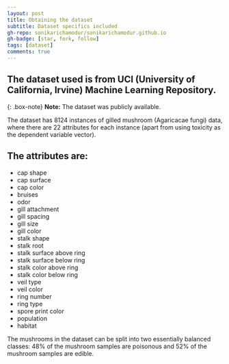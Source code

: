 ```yaml
---
layout: post
title: Obtaining the dataset
subtitle: Dataset specifics included
gh-repo: sonikarichamodur/sonikarichamodur.github.io
gh-badge: [star, fork, follow]
tags: [dataset]
comments: true
---
```


## The dataset used is from **UCI** (University of California, Irvine) **Machine Learning Repository**.

{: .box-note}
**Note:** The dataset was publicly available.

The dataset has 8124 instances of gilled mushroom (Agaricacae fungi) data, where there are 22 attributes for each instance (apart from using toxicity as the dependent variable vector).

## The attributes are:
- cap shape
- cap surface
- cap color
- bruises
- odor
- gill attachment
- gill spacing
- gill size
- gill color
- stalk shape
- stalk root
- stalk surface above ring
- stalk surface below ring
- stalk color above ring
- stalk color below ring
- veil type
- veil color
- ring number
- ring type
- spore print color
- population
- habitat

The mushrooms in the dataset can be split into two essentially balanced classes: 48% of the mushroom samples are poisonous and 52% of the mushroom samples are edible.
